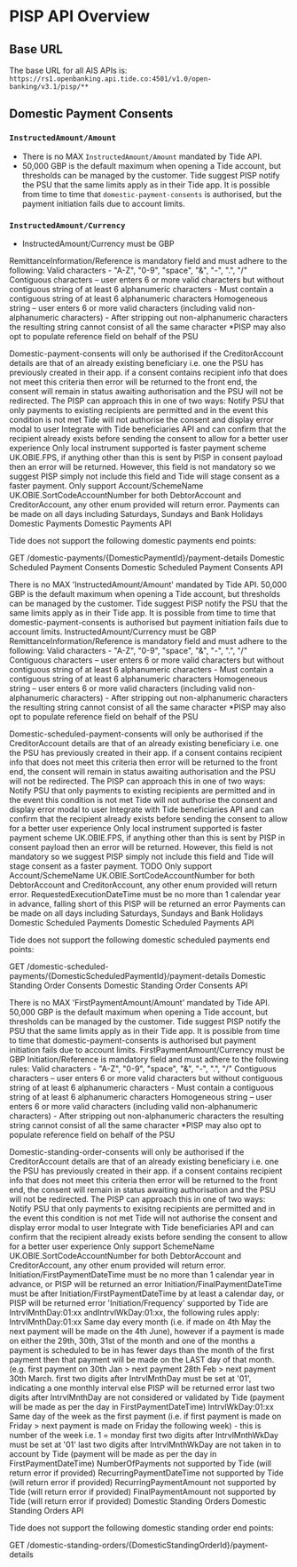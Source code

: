 # PISP API Overview

## Base URL
The base URL for all AIS APIs is: `https://rs1.openbanking.api.tide.co:4501/v1.0/open-banking/v3.1/pisp/**`

## Domestic Payment Consents

### `InstructedAmount/Amount`
- There is no MAX `InstructedAmount/Amount` mandated by Tide API. 
- 50,000 GBP is the default maximum when opening a Tide account, but thresholds can be managed by the customer. Tide suggest PISP notify the PSU that the same limits apply as in their Tide app. It is possible from time to time that `domestic-payment-consents` is authorised, but the payment initiation fails due to account limits.

### `InstructedAmount/Currency`
- InstructedAmount/Currency must be GBP

RemittanceInformation/Reference is mandatory field and must adhere to the following:
Valid characters - "A-Z", "0-9", "space", "&", "-", ".", "/"
Contiguous characters – user enters 6 or more valid characters but without contiguous string of at least 6 alphanumeric characters - Must contain a contiguous string of at least 6 alphanumeric characters
Homogeneous string – user enters 6 or more valid characters (including valid non-alphanumeric characters) - After stripping out non-alphanumeric characters the resulting string cannot consist of all the same character
*PISP may also opt to populate reference field on behalf of the PSU

Domestic-payment-consents will only be authorised if the CreditorAccount details are that of an already existing beneficiary i.e. one the PSU has previously created in their app. if a consent contains recipient info that does not meet this criteria then error will be returned to the front end, the consent will remain in status awaiting authorisation and the PSU will not be redirected.
The PISP can approach this in one of two ways:
Notify PSU that only payments to existing recipients are permitted and in the event this condition is not met Tide will not authorise the consent and display error modal to user
Integrate with Tide beneficiaries API and can confirm that the recipient already exists before sending the consent to allow for a better user experience
Only local instrument supported is faster payment scheme UK.OBIE.FPS, if anything other than this is sent by PISP in consent payload then an error will be returned. However, this field is not mandatory so we suggest PISP simply not include this field and Tide will stage consent as a faster payment.
Only support Account/SchemeName UK.OBIE.SortCodeAccountNumber for both DebtorAccount and CreditorAccount, any other enum provided will return error.
Payments can be made on all days including Saturdays, Sundays and Bank Holidays
Domestic Payments
Domestic Payments API

Tide does not support the following domestic payments end points:

GET /domestic-payments/{DomesticPaymentId}/payment-details
Domestic Scheduled Payment Consents
Domestic Scheduled Payment Consents API

There is no MAX 'InstructedAmount/Amount' mandated by Tide API. 50,000 GBP is the default maximum when opening a Tide account, but thresholds can be managed by the customer. Tide suggest PISP notify the PSU that the same limits apply as in their Tide app. It is possible from time to time that domestic-payment-consents is authorised but payment initiation fails due to account limits.
InstructedAmount/Currency must be GBP
RemittanceInformation/Reference is mandatory field and must adhere to the following:
Valid characters - "A-Z", "0-9", "space", "&", "-", ".", "/"
Contiguous characters – user enters 6 or more valid characters but without contiguous string of at least 6 alphanumeric characters - Must contain a contiguous string of at least 6 alphanumeric characters
Homogeneous string – user enters 6 or more valid characters (including valid non-alphanumeric characters) - After stripping out non-alphanumeric characters the resulting string cannot consist of all the same character
*PISP may also opt to populate reference field on behalf of the PSU

Domestic-scheduled-payment-consents will only be authorised if the CreditorAccount details are that of an already existing beneficiary i.e. one the PSU has previously created in their app. if a consent contains recipient info that does not meet this criteria then error will be returned to the front end, the consent will remain in status awaiting authorisation and the PSU will not be redirected.
The PISP can approach this in one of two ways:
Notify PSU that only payments to existing recipients are permitted and in the event this condition is not met Tide will not authorise the consent and display error modal to user
Integrate with Tide beneficiaries API and can confirm that the recipient already exists before sending the consent to allow for a better user experience
Only local instrument supported is faster payment scheme UK.OBIE.FPS, if anything other than this is sent by PISP in consent payload then an error will be returned. However, this field is not mandatory so we suggest PISP simply not include this field and Tide will stage consent as a faster payment. TODO
Only support Account/SchemeName UK.OBIE.SortCodeAccountNumber for both DebtorAccount and CreditorAccount, any other enum provided will return error.
RequestedExecutionDateTime must be no more than 1 calendar year in advance, falling short of this PISP will be returned an error
Payments can be made on all days including Saturdays, Sundays and Bank Holidays
Domestic Scheduled Payments
Domestic Scheduled Payments API

Tide does not support the following domestic scheduled payments end points:

GET /domestic-scheduled-payments/{DomesticScheduledPaymentId}/payment-details
Domestic Standing Order Consents
Domestic Standing Order Consents API

There is no MAX 'FirstPaymentAmount/Amount' mandated by Tide API. 50,000 GBP is the default maximum when opening a Tide account, but thresholds can be managed by the customer. Tide suggest PISP notify the PSU that the same limits apply as in their Tide app. It is possible from time to time that domestic-payment-consents is authorised but payment initiation fails due to account limits.
FirstPaymentAmount/Currency must be GBP
Initiation/Reference is mandatory field and must adhere to the following rules:
Valid characters - "A-Z", "0-9", "space", "&", "-", ".", "/"
Contiguous characters – user enters 6 or more valid characters but without contiguous string of at least 6 alphanumeric characters - Must contain a contiguous string of at least 6 alphanumeric characters
Homogeneous string – user enters 6 or more valid characters (including valid non-alphanumeric characters) - After stripping out non-alphanumeric characters the resulting string cannot consist of all the same character
*PISP may also opt to populate reference field on behalf of the PSU

Domestic-standing-order-consents will only be authorised if the CreditorAccount details are that of an already existing beneficiary i.e. one the PSU has previously created in their app. if a consent contains recipient info that does not meet this criteria then error will be returned to the front end, the consent will remain in status awaiting authorisation and the PSU will not be redirected.
The PISP can approach this in one of two ways:
Notify PSU that only payments to exisitng recipients are permitted and in the event this condition is not met Tide will not authorise the consent and display error modal to user
Integrate with Tide beneficiaries API and can confirm that the recipient already exists before sending the consent to allow for a better user experience
Only support SchemeName UK.OBIE.SortCodeAccountNumber for both DebtorAccount and CreditorAccount, any other enum provided will return error.
Initiation/FirstPaymentDateTime must be no more than 1 calendar year in advance, or PISP will be returned an error
Initiation/FinalPaymentDateTime must be after Initiation/FirstPaymentDateTime by at least a calendar day, or PISP will be returned error
'Initiation/Frequency' supported by Tide are IntrvlMnthDay:01:xx andIntrvlWkDay:01:xx, the following rules apply:
IntrvlMnthDay:01:xx Same day every month (i.e. if made on 4th May the next payment will be made on the 4th June), however if a payment is made on either the 29th, 30th, 31st of the month and one of the months a payment is scheduled to be in has fewer days than the month of the first payment then that payment will be made on the LAST day of that month. (e.g. first payment on 30th Jan > next payment 28th Feb > next payment 30th March.
first two digits after IntrvlMnthDay must be set at '01', indicating a one monthly interval else PISP will be returned error
last two digits after IntrvlMnthDay are not considered or validated by Tide (payment will be made as per the day in FirstPaymentDateTime)
IntrvlWkDay:01:xx Same day of the week as the first payment (i.e. if first payment is made on Friday > next payment is made on Friday the following week) - this is number of the week i.e. 1 = monday
first two digits after IntrvlMnthWkDay must be set at '01'
last two digits after IntrvlMnthWkDay are not taken in to account by Tide (payment will be made as per the day in FirstPaymentDateTime)
NumberOfPayments not supported by Tide (will return error if provided)
RecurringPaymentDateTime not supported by Tide (will return error if provided)
RecurringPaymentAmount not supported by Tide (will return error if provided)
FinalPaymentAmount not supported by Tide (will return error if provided)
Domestic Standing Orders
Domestic Standing Orders API

Tide does not support the following domestic standing order end points:

GET /domestic-standing-orders/{DomesticStandingOrderId}/payment-details